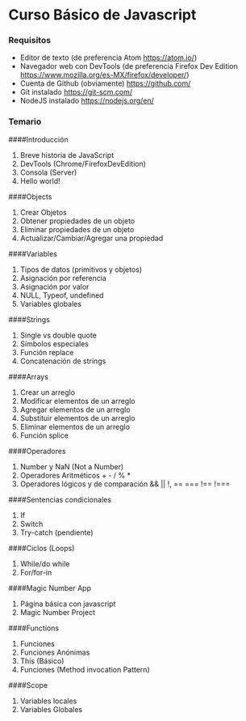 # Curso Básico de Javascript

### Requisitos
- Editor de texto (de preferencia Atom https://atom.io/)
- Navegador web con DevTools (de preferencia Firefox Dev Edition https://www.mozilla.org/es-MX/firefox/developer/)
- Cuenta de Github (obviamente) https://github.com/
- Git instalado https://git-scm.com/
- NodeJS instalado https://nodejs.org/en/


### Temario
####Introducción
1. Breve historia de JavaScript
3. DevTools (Chrome/FirefoxDevEdition)
2. Consola (Server)
4. Hello world!

####Objects
1. Crear Objetos
2. Obtener propiedades de un objeto
3. Eliminar propiedades de un objeto
4. Actualizar/Cambiar/Agregar una propiedad

####Variables
1. Tipos de datos (primitivos y objetos)
2. Asignación por referencia
3. Asignación por valor
4. NULL, Typeof, undefined
5. Variables globales

####Strings
1. Single vs double quote
2. Símbolos especiales
4. Función replace
3. Concatenación de strings

####Arrays
1. Crear un arreglo
2. Modificar elementos de un arreglo
3. Agregar elementos de un arreglo
4. Substituir elementos de un arreglo
5. Eliminar elementos de un arreglo
6. Función splice

####Operadores
1. Number y NaN (Not a Number)
2. Operadores Aritméticos + - / % *
3. Operadores lógicos y de comparación && || !, == === !== !===

####Sentencias condicionales
1. If
2. Switch
3. Try-catch (pendiente)

####Ciclos (Loops)
1. While/do while
2. For/for-in

####Magic Number App
1. Página básica con javascript
2. Magic Number Project


####Functions
1. Funciones
2. Funciones Anónimas
3. This (Básico)
4. Funciones (Method invocation Pattern)


####Scope
1. Variables locales
2. Variables Globales
